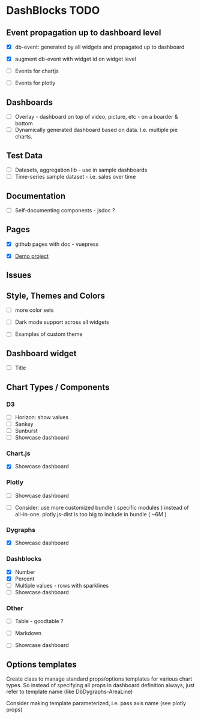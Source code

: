 # DashBlocks TODO


## Event propagation up to dashboard level 

- [X] db-event: generated by all widgets and propagated up to dashboard
- [X] augment db-event with widget id on widget level 
- [ ] Events for chartjs
- [ ] Events for plotly 


##  Dashboards 

- [ ] Overlay - dashboard on top of video, picture, etc - on a boarder & bottom
- [ ] Dynamically generated dashboard based on data. I.e. multiple pie charts. 

##  Test Data

- [ ] Datasets, aggregation lib - use in sample dashboards
- [ ] Time-series sample dataset - i.e. sales over time 

##  Documentation 

- [ ] Self-documenting components - jsdoc ?

##  Pages  

- [x] github pages with doc - vuepress
- [x] [Demo project](https://slanatech.github.io/dashblocks) 


## Issues


## Style, Themes and Colors

- [ ] more color sets 
- [ ] Dark mode support across all widgets
- [ ] Examples of custom theme


## Dashboard widget 
- [ ] Title

 
## Chart Types / Components

### D3
- [ ] Horizon: show values
- [ ] Sankey
- [ ] Sunburst  
- [ ] Showcase dashboard  

### Chart.js
- [x] Showcase dashboard

### Plotly 
- [ ] Showcase dashboard
- [ ] Consider: use more customized bundle ( specific modules ) instead of all-in-one. 
      plotly.js-dist is too big to include in bundle ( ~6M )   
       

### Dygraphs
- [x] Showcase dashboard

### Dashblocks
- [x] Number 
- [x] Percent
- [ ] Multiple values - rows with sparklines
- [ ] Showcase dashboard

### Other
- [ ] Table - goodtable ?
- [ ] Markdown 
- [ ] Showcase dashboard


## Options templates

Create class to manage standard props/options templates for various chart types. 
So instead of specifying all props in dashboard definition always, just refer to 
template name (like DbDygraphs-AreaLine)

Consider making template parameterized, i.e. pass axis name (see plotly props)
